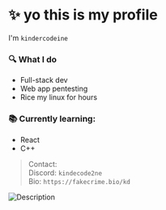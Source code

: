 # ✨ yo this is my profile
I'm `kindercodeine`

### 🔍 What I do  
- Full-stack dev
- Web app pentesting
- Rice my linux for hours

### 📚 Currently learning:
- React
- C++


> Contact:  
> Discord: `kindecode2ne`  
> Bio: `https://fakecrime.bio/kd`

![Description](https://cdn.pfps.gg/banners/1784-thunder.gif)

